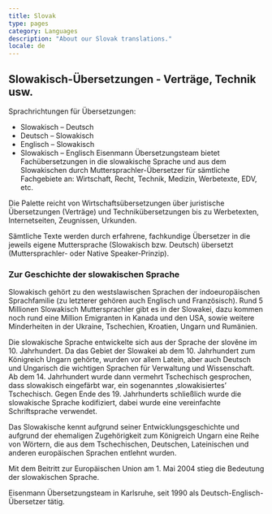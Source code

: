 ```yaml
---
title: Slovak
type: pages
category: Languages
description: "About our Slovak translations."
locale: de
---
```


## Slowakisch-Übersetzungen - Verträge, Technik usw.
Sprachrichtungen für Übersetzungen:
- Slowakisch – Deutsch
- Deutsch – Slowakisch
- Englisch – Slowakisch
- Slowakisch – Englisch
Eisenmann Übersetzungsteam bietet Fachübersetzungen in die slowakische Sprache und aus dem Slowakischen durch Muttersprachler-Übersetzer für sämtliche Fachgebiete an: Wirtschaft, Recht, Technik, Medizin, Werbetexte, EDV, etc.

Die Palette reicht von Wirtschaftsübersetzungen über juristische Übersetzungen (Verträge) und Technikübersetzungen bis zu Werbetexten, Internetseiten, Zeugnissen, Urkunden.

Sämtliche Texte werden durch erfahrene, fachkundige Übersetzer in die jeweils eigene Muttersprache (Slowakisch bzw. Deutsch) übersetzt (Muttersprachler- oder Native Speaker-Prinzip).

### Zur Geschichte der slowakischen Sprache
Slowakisch gehört zu den westslawischen Sprachen der indoeuropäischen Sprachfamilie (zu letzterer gehören auch Englisch und Französisch). Rund 5 Millionen Slowakisch Muttersprachler gibt es in der Slowakei, dazu kommen noch rund eine Million Emigranten in Kanada und den USA, sowie weitere Minderheiten in der Ukraine, Tschechien, Kroatien, Ungarn und Rumänien.

Die slowakische Sprache entwickelte sich aus der Sprache der slověne im 10. Jahrhundert. Da das Gebiet der Slowakei ab dem 10. Jahrhundert zum Königreich Ungarn gehörte, wurden vor allem Latein, aber auch Deutsch und Ungarisch die wichtigen Sprachen für Verwaltung und Wissenschaft. Ab dem 14. Jahrhundert wurde dann vermehrt Tschechisch gesprochen, dass slowakisch eingefärbt war, ein sogenanntes ‚slowakisiertes’ Tschechisch. Gegen Ende des 19. Jahrhunderts schließlich wurde die slowakische Sprache kodifiziert, dabei wurde eine vereinfachte Schriftsprache verwendet.

Das Slowakische kennt aufgrund seiner Entwicklungsgeschichte und aufgrund der ehemaligen Zugehörigkeit zum Königreich Ungarn eine Reihe von Wörtern, die aus dem Tschechischen, Deutschen, Lateinischen und anderen europäischen Sprachen entlehnt wurden.

Mit dem Beitritt zur Europäischen Union am 1. Mai 2004 stieg die Bedeutung der slowakischen Sprache.

 

Eisenmann Übersetzungsteam in Karlsruhe, seit 1990 als Deutsch-Englisch-Übersetzer tätig.